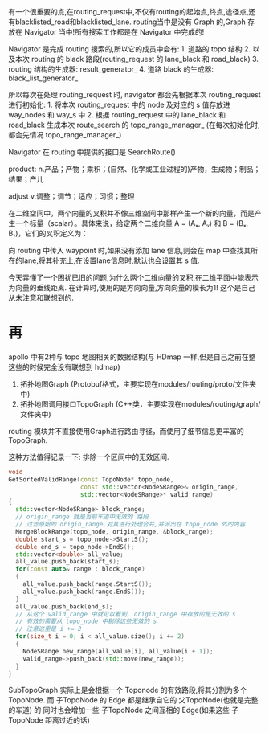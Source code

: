 有一个很重要的点,在routing_request中,不仅有routing的起始点,终点,途径点,还有blacklisted_road和blacklisted_lane.
routing当中是没有 Graph 的,Graph 存放在 Navigator 当中!所有搜索工作都是在 Navigator 中完成的!

Navigator 是完成 routing 搜索的,所以它的成员中会有:
                  1. 道路的 topo 结构
                  2. 以及本次 routing 的 black 路段(routing_request 的 lane_black 和 road_black)
                  3. routing 结构的生成器: result_generator_
                  4. 道路 black 的生成器: black_list_generator_

所以每次在处理 routing_request 时, navigator 都会先根据本次 routing_request 进行初始化:
        1. 将本次 routing_request 中的 node 及对应的 s 值存放进 way_nodes 和 way_s 中
        2. 根据 routing_request 中的 lane_black 和 road_black 生成本次 route_search 的 topo_range_manager_
           (在每次初始化时,都会先情况 topo_range_manager_)

Navigator 在 routing 中提供的接口是 SearchRoute()


product: n.产品；产物；乘积；(自然、化学或工业过程的)产物，生成物；制品；结果；产儿

adjust v.调整；调节；适应；习惯；整理


在二维空间中，两个向量的叉积并不像三维空间中那样产生一个新的向量，而是产生一个标量（scalar）。具体来说，给定两个二维向量 A = (Aₓ, Aᵧ) 和 B = (Bₓ, Bᵧ)，它们的叉积定义为：



向 routing 中传入 waypoint 时,如果没有添加 lane 信息,则会在 map 中查找其所在的lane,将其补充上,在设置lane信息时,默认也会设置其 s 值.



今天弄懂了一个困扰已旧的问题,为什么两个二维向量的叉积,在二维平面中能表示为向量的垂线距离.
在计算时,使用的是方向向量,方向向量的模长为1!
这个是自己从未注意和联想到的.





# 再

apollo 中有2种与 topo 地图相关的数据结构(与 HDmap 一样,但是自己之前在整这些的时候完全没有联想到 hdmap)
1. 拓扑地图Graph (Protobuf格式，主要实现在modules/routing/proto/文件夹中)
2. 拓扑地图调用接口TopoGraph (C++类，主要实现在modules/routing/graph/文件夹中)


routing 模块并不直接使用Graph进行路由寻径，而使用了细节信息更丰富的TopoGraph.



这种方法值得记录一下:
排除一个区间中的无效区间.

```c++
void
GetSortedValidRange(const TopoNode* topo_node,
                    const std::vector<NodeSRange>& origin_range,
                    std::vector<NodeSRange>* valid_range)
{
  std::vector<NodeSRange> block_range;
  // origin_range 就是当前车道中无效的 路段
  // 过滤原始的 origin_range,对其进行处理合并,并派出在 topo_node 外的内容
  MergeBlockRange(topo_node, origin_range, &block_range);
  double start_s = topo_node->StartS();
  double end_s = topo_node->EndS();
  std::vector<double> all_value;
  all_value.push_back(start_s);
  for(const auto& range : block_range)
  {
    all_value.push_back(range.StartS());
    all_value.push_back(range.EndS());
  }
  all_value.push_back(end_s);
  // 从这个 valid_range 中就可以看到, origin_range 中存放的是无效的 s
  // 有效的需要从 topo_node 中剔除这些无效的 s
  // 注意这里是 i += 2
  for(size_t i = 0; i < all_value.size(); i += 2)
  {
    NodeSRange new_range(all_value[i], all_value[i + 1]);
    valid_range->push_back(std::move(new_range));
  }
}
```


SubTopoGraph 实际上是会根据一个 Toponode 的有效路段,将其分割为多个 TopoNode.
而 子TopoNode 的 Edge 都是继承自它的 父TopoNode(也就是完整的车道) 的
同时也会增加一些 子TopoNode 之间互相的 Edge(如果这些 子TopoNode 距离过近的话)


